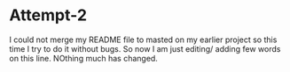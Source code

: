 # Attempt-2
I could not  merge my README file to masted on my earlier project so this time I try to do it without bugs.
So now I am just editing/ adding few words on this line. NOthing much has changed.
